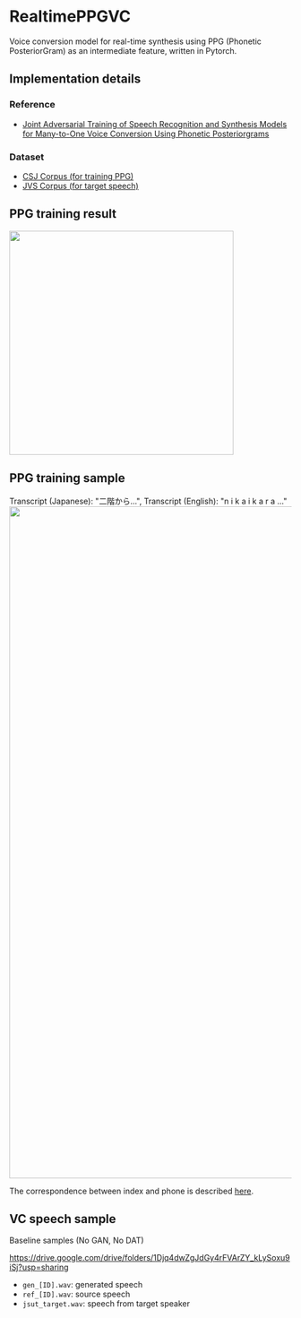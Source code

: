 # RealtimePPGVC

Voice conversion model for real-time synthesis using PPG (Phonetic PosteriorGram) as an intermediate feature, written in Pytorch. 

## Implementation details
### Reference
  * [Joint Adversarial Training of Speech Recognition and Synthesis
Models for Many-to-One Voice Conversion Using Phonetic
Posteriorgrams](https://www.jstage.jst.go.jp/article/transinf/E103.D/9/E103.D_2019EDP7297/_pdf/-char/en) 

<!--   *  [Implementation of DNN-based real-time voice conversion and its
improvements by audio data augmentation and mask-shaped device](https://www.isca-speech.org/archive/pdfs/ssw_2019/arakawa19_ssw.pdf)  -->
<!-- * 参考リンク（参考文献2のリアルタイム実装解説記事）  
https://engineer.dena.com/posts/2020.03/voice-conversion-for-entertainment/
* 参考リンク（リアルタイムVC解説記事）  
https://blog.hiroshiba.jp/realtime-yukarin-introduction/ -->
### Dataset
  * [CSJ Corpus (for training PPG)](https://ccd.ninjal.ac.jp/csj/)  
  * [JVS Corpus (for target speech)](https://sites.google.com/site/shinnosuketakamichi/research-topics/jvs_corpus)  

## PPG training result
<img src="https://user-images.githubusercontent.com/25415810/109280313-34060200-785e-11eb-8279-8eef5c738330.png" width="400px">

## PPG training sample
Transcript (Japanese): "二階から...", Transcript (English): "n i k a i k a r a ..."  
<img src="https://user-images.githubusercontent.com/25415810/109280300-2ea8b780-785e-11eb-9085-776201644f36.png" width="1200px">

The correspondence between index and phone is described [here](/utils/phone2num.py).

## VC speech sample
Baseline samples (No GAN, No DAT)

https://drive.google.com/drive/folders/1Djq4dwZgJdGy4rFVArZY_kLySoxu9iSj?usp=sharing 

- `gen_[ID].wav`: generated speech
- `ref_[ID].wav`: source speech
- `jsut_target.wav`: speech from target speaker

